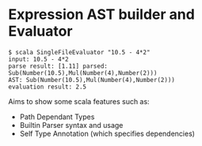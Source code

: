 # Expression AST builder and Evaluator 

    $ scala SingleFileEvaluator "10.5 - 4*2"
    input: 10.5 - 4*2
    parse result: [1.11] parsed: Sub(Number(10.5),Mul(Number(4),Number(2)))
    AST: Sub(Number(10.5),Mul(Number(4),Number(2)))
    evaluation result: 2.5
    
Aims to show some scala features such as:
 - Path Dependant Types
 - Builtin Parser syntax and usage
 - Self Type Annotation (which specifies dependencies)
